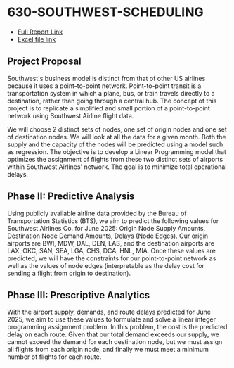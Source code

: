 # 630-SOUTHWEST-SCHEDULING

-  [Full Report Link](https://github.com/Musiik-fn/630-SOUTHWEST-SCHEDULING/blob/main/630%20Final%20Project%20Report_1%20Signed%20JC.pdf)
-  [Excel file link](https://github.com/Musiik-fn/630-SOUTHWEST-SCHEDULING/tree/main/Linear%20Programming)

## Project Proposal 
Southwest's business model is distinct from that of other US airlines because it uses a point-to-point network. Point-to-point transit is a transportation system in which a plane, bus, or train travels directly to a destination, rather than going through a central hub. The concept of this project is to replicate a simplified and small portion of a point-to-point network using Southwest Airline flight data. 

We will choose 2 distinct sets of nodes, one set of origin nodes and one set of destination nodes. We will look at all the data for a given month. Both the supply and the capacity of the nodes will be predicted using a model such as regression. The objective is to develop a Linear Programming model that optimizes the assignment of flights from these two distinct sets of airports within Southwest Airlines' network. The goal is to minimize total operational delays.

## Phase II: Predictive Analysis
Using publicly available airline data provided by the Bureau of Transportation Statistics (BTS), we aim to predict the following values for Southwest Airlines Co. for June 2025: Origin Node Supply Amounts, Destination Node Demand Amounts, Delays (Node Edges). Our origin airports are BWI, MDW, DAL, DEN, LAS, and the destination airports are LAX, OKC, SAN, SEA, LGA, CHS, DCA, HNL, MIA. Once these values are predicted, we will have the constraints for our point-to-point network as well as the values of node edges (interpretable as the delay cost for sending a flight from origin to destination).

## Phase III: Prescriptive Analytics
With the airport supply, demands, and route delays predicted for June 2025, we aim to use these values to formulate and solve a linear integer programming assignment problem. In this problem, the cost is the predicted delay on each route. Given that our total demand exceeds our supply, we cannot exceed the demand for each destination node, but we must assign all flights from each origin node, and finally we must meet a minimum number of flights for each route.
